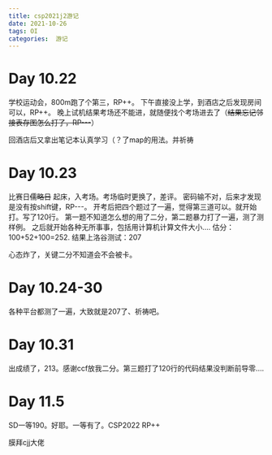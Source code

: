 ```yaml
---
title: csp2021j2游记
date: 2021-10-26
tags: OI
categories:  游记
---
```

# Day 10.22
学校运动会，800m跑了个第三，RP++。
下午直接没上学，到酒店之后发现房间可以，RP++。
晚上试机结果考场还不能进，就随便找个考场进去了（~~结果忘记邻接表存图怎么打了，RP---~~）

回酒店后又拿出笔记本认真学习（？了map的用法。并祈祷

# Day 10.23

比赛日~~儒略日~~
起床，入考场。考场临时更换了，差评。
密码输不对，后来才发现是没有按shift键，RP---。
开考后把四个题过了一遍，觉得第三道可以。就开始打。写了120行。
第一题不知道怎么想的用了二分，第二题暴力打了一遍，测了测样例。
之后就开始各种无所事事，包括用计算机计算文件大小....
估分：100+52+100=252.
结果上洛谷测试：207

心态炸了，关键二分不知道会不会被卡。

# Day 10.24-30
各种平台都测了一遍，大致就是207了、祈祷吧。

# Day 10.31

出成绩了，213。感谢ccf放我二分。第三题打了120行的代码结果没判断前导零....

# Day 11.5

SD一等190。好耶。一等有了。CSP2022 RP++

膜拜cjj大佬
